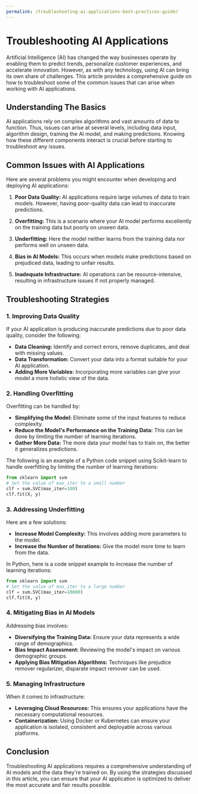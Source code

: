 ```yaml
---
permalink: /troubleshooting-ai-applications-best-practices-guide/
---
```


# Troubleshooting AI Applications

Artificial Intelligence (AI) has changed the way businesses operate by enabling them to predict trends, personalize customer experiences, and accelerate innovation. However, as with any technology, using AI can bring its own share of challenges. This article provides a comprehensive guide on how to troubleshoot some of the common issues that can arise when working with AI applications.

## Understanding The Basics

AI applications rely on complex algorithms and vast amounts of data to function. Thus, issues can arise at several levels, including data input, algorithm design, training the AI model, and making predictions. Knowing how these different components interact is crucial before starting to troubleshoot any issues.

## Common Issues with AI Applications

Here are several problems you might encounter when developing and deploying AI applications:

1. **Poor Data Quality:** AI applications require large volumes of data to train models. However, having poor-quality data can lead to inaccurate predictions.

2. **Overfitting:** This is a scenario where your AI model performs excellently on the training data but poorly on unseen data.

3. **Underfitting:** Here the model neither learns from the training data nor performs well on unseen data.

4. **Bias in AI Models:** This occurs when models make predictions based on prejudiced data, leading to unfair results.

5. **Inadequate Infrastructure:** AI operations can be resource-intensive, resulting in infrastructure issues if not properly managed.

## Troubleshooting Strategies

### 1. Improving Data Quality

If your AI application is producing inaccurate predictions due to poor data quality, consider the following:

- **Data Cleaning:** Identify and correct errors, remove duplicates, and deal with missing values.
- **Data Transformation:** Convert your data into a format suitable for your AI application.
- **Adding More Variables:** Incorporating more variables can give your model a more holistic view of the data.

### 2. Handling Overfitting

Overfitting can be handled by:

- **Simplifying the Model:** Eliminate some of the input features to reduce complexity.
- **Reduce the Model's Performance on the Training Data:** This can be done by limiting the number of learning iterations.
- **Gather More Data:** The more data your model has to train on, the better it generalizes predictions.

The following is an example of a Python code snippet using Scikit-learn to handle overfitting by limiting the number of learning iterations:

```python
from sklearn import svm
# Set the value of max_iter to a small number
clf = svm.SVC(max_iter=100)
clf.fit(X, y)
```

### 3. Addressing Underfitting

Here are a few solutions:

- **Increase Model Complexity:** This involves adding more parameters to the model.
- **Increase the Number of Iterations:** Give the model more time to learn from the data.

In Python, here is a code snippet example to increase the number of learning iterations:

```python
from sklearn import svm
# Set the value of max_iter to a large number
clf = svm.SVC(max_iter=10000)
clf.fit(X, y)
```

### 4. Mitigating Bias in AI Models

Addressing bias involves:

- **Diversifying the Training Data:** Ensure your data represents a wide range of demographics.
- **Bias Impact Assessment:** Reviewing the model's impact on various demographic groups.
- **Applying Bias Mitigation Algorithms:** Techniques like prejudice remover regularizer, disparate impact remover can be used.

### 5. Managing Infrastructure

When it comes to infrastructure:

- **Leveraging Cloud Resources:** This ensures your applications have the necessary computational resources.
- **Containerization:** Using Docker or Kubernetes can ensure your application is isolated, consistent and deployable across various platforms.

## Conclusion

Troubleshooting AI applications requires a comprehensive understanding of AI models and the data they're trained on. By using the strategies discussed in this article, you can ensure that your AI application is optimized to deliver the most accurate and fair results possible.
